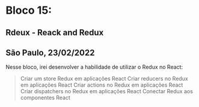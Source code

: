# Bloco 15:

## Rdeux - Reack and Redux

## São Paulo, 23/02/2022

Nesse bloco, irei desenvolver a habilidade de utilizar o Redux no React:

> Criar um store Redux em aplicações React
> Criar reducers no Redux em aplicações React
> Criar actions no Redux em aplicações React
> Criar dispatchers no Redux em aplicações React
> Conectar Redux aos componentes React
